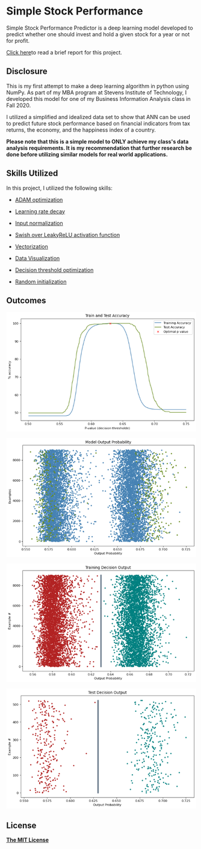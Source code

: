 # Simple Stock Performance
Simple Stock Performance Predictor is a deep learning model developed to predict whether one should invest and hold a given stock for a year or not for profit.

[Click here](https://github.com/AgamChopra/deep-learning/blob/master/Simple%20stock%20perfomance%20predictor/prediction/Agamdeep_Chopra_Course_Project.pdf)to read a brief report for this project.

## Disclosure
This is my first attempt to make a deep learning algorithm in python using NumPy.
As part of my MBA program at Stevens Institute of Technology, I developed this model for one of my Business Information Analysis class in Fall 2020.

I utilized a simplified and idealized data set to show that ANN can be used to predict future stock performance based on financial indicators from tax returns, the economy, and the happiness index of a country.

**Please note that this is a simple model to ONLY achieve my class's data analysis requirements. It is my recommendation that further research be done before utilizing similar models for real world applications.**
 
## Skills Utilized
In this project, I utilized the following skills: 

* [ADAM optimization](https://arxiv.org/pdf/1412.6980.pdf)

* [Learning rate decay](https://arxiv.org/pdf/1908.01878.pdf)

* [Input normalization](https://towardsdatascience.com/why-data-should-be-normalized-before-training-a-neural-network-c626b7f66c7d)

* [Swish over LeakyReLU](https://arxiv.org/pdf/1710.05941.pdf)[ activation function](https://arxiv.org/pdf/1901.02671.pdf)

* [Vectorization](https://towardsdatascience.com/what-is-vectorization-in-machine-learning-6c7be3e4440a)

* [Data Visualization](https://towardsdatascience.com/introduction-to-data-visualization-in-python-89a54c97fbed)

* [Decision threshold optimization](https://machinelearningmastery.com/threshold-moving-for-imbalanced-classification/)

* [Random initialization](https://towardsdatascience.com/weight-initialization-techniques-in-neural-networks-26c649eb3b78)

## Outcomes
  
![accuracy](https://github.com/AgamChopra/deep-learning/blob/master/Simple%20stock%20perfomance%20predictor/img/accuracy.png?raw=true)

![p out](https://github.com/AgamChopra/deep-learning/blob/master/Simple%20stock%20perfomance%20predictor/img/model_p_output.png?raw=true)

![learning decision boundry](https://github.com/AgamChopra/deep-learning/blob/master/Simple%20stock%20perfomance%20predictor/img/train_decision.png?raw=true)

![test output](https://github.com/AgamChopra/deep-learning/blob/master/Simple%20stock%20perfomance%20predictor/img/test_decision.png?raw=true)

## License

**[The MIT License](https://choosealicense.com/licenses/mit/)**
